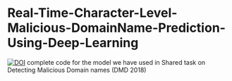 # Real-Time-Character-Level-Malicious-DomainName-Prediction-Using-Deep-Learning
[![DOI](https://zenodo.org/badge/142190744.svg)](https://zenodo.org/badge/latestdoi/142190744)
complete code for the model we have used in Shared task on Detecting Malicious Domain names (DMD 2018)
